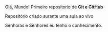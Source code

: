 Olá, Mundo!
 Primeiro repositorio de **Git e GitHub**

Repositório criado surante uma aula ao vivo

Senhoras e Senhores eu tenho o conhecimento.
